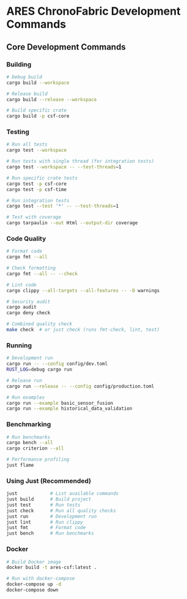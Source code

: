 # ARES ChronoFabric Development Commands

## Core Development Commands

### Building
```bash
# Debug build
cargo build --workspace

# Release build
cargo build --release --workspace

# Build specific crate
cargo build -p csf-core
```

### Testing
```bash
# Run all tests
cargo test --workspace

# Run tests with single thread (for integration tests)
cargo test --workspace -- --test-threads=1

# Run specific crate tests
cargo test -p csf-core
cargo test -p csf-time

# Run integration tests
cargo test --test '*' -- --test-threads=1

# Test with coverage
cargo tarpaulin --out Html --output-dir coverage
```

### Code Quality
```bash
# Format code
cargo fmt --all

# Check formatting
cargo fmt --all -- --check

# Lint code
cargo clippy --all-targets --all-features -- -D warnings

# Security audit
cargo audit
cargo deny check

# Combined quality check
make check  # or just check (runs fmt-check, lint, test)
```

### Running
```bash
# Development run
cargo run -- --config config/dev.toml
RUST_LOG=debug cargo run

# Release run  
cargo run --release -- --config config/production.toml

# Run examples
cargo run --example basic_sensor_fusion
cargo run --example historical_data_validation
```

### Benchmarking
```bash
# Run benchmarks
cargo bench --all
cargo criterion --all

# Performance profiling
just flame
```

### Using Just (Recommended)
```bash
just            # List available commands
just build      # Build project
just test       # Run tests
just check      # Run all quality checks
just run        # Development run
just lint       # Run clippy
just fmt        # Format code
just bench      # Run benchmarks
```

### Docker
```bash
# Build Docker image
docker build -t ares-csf:latest .

# Run with docker-compose
docker-compose up -d
docker-compose down
```